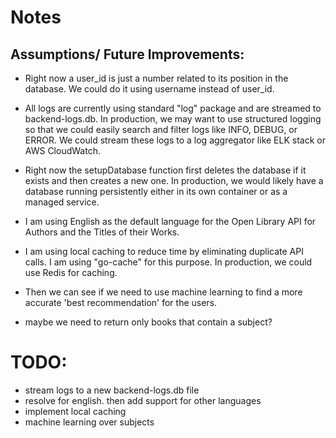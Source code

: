 # Notes

## Assumptions/ Future Improvements:
- Right now a user_id is just a number related to its position in the database. We could do it using username instead of user_id.
- All logs are currently using standard "log" package and are streamed to backend-logs.db. In production, we may want to use structured logging so that we could easily search and filter logs like INFO, DEBUG, or ERROR. We could stream these logs to a log aggregator like ELK stack or AWS CloudWatch.
- Right now the setupDatabase function first deletes the database if it exists and then creates a new one. In production, we would likely have a database running persistently either in its own container or as a managed service. 

- I am using English as the default language for the Open Library API for Authors and the Titles of their Works. 
- I am using local caching to reduce time by eliminating duplicate API calls. I am using "go-cache" for this purpose. In production, we could use Redis for caching.
- Then we can see if we need to use machine learning to find a more accurate 'best recommendation' for the users.

- maybe we need to return only books that contain a subject?

# TODO:
- stream logs to a new backend-logs.db file
- resolve for english. then add support for other languages
- implement local caching
- machine learning over subjects
